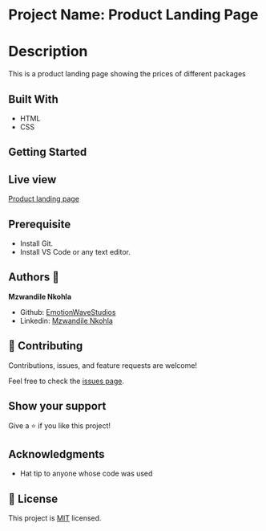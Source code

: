 # Project Name: Product Landing Page

# Description

This is a product landing page showing the prices of different packages

## Built With

- HTML
- CSS

## Getting Started

## Live view

[Product landing page]()

## Prerequisite

- Install Git.
- Install VS Code or any text editor.

## Authors 👤 

**Mzwandile Nkohla**

 - Github: [EmotionWaveStudios](https://github.com/EmotionWaveStudios)
 - Linkedin: [Mzwandile Nkohla](https://www.linkedin.com/in/mzwandile-nkohla-948363214/)

## 🤝 Contributing

Contributions, issues, and feature requests are welcome!

Feel free to check the [issues page](../../issues/).

## Show your support

Give a ⭐️ if you like this project!

## Acknowledgments

- Hat tip to anyone whose code was used

## 📝 License

This project is [MIT](./MIT.md) licensed.